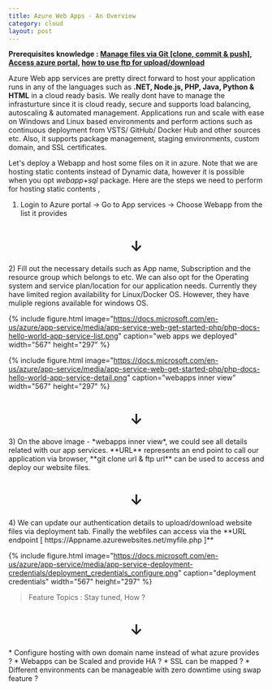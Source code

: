 ```yaml
---
title: Azure Web Apps - An Overview
category: cloud
layout: post
---
```


**Prerequisites knowledge : [Manage files via Git [clone, commit & push]](https://services.github.com/on-demand/downloads/github-git-cheat-sheet/ ),  [Access azure portal](https://azure.microsoft.com/en-in/services/app-service/), [how to use ftp for upload/download](https://wiki.filezilla-project.org/Using)** 


Azure Web app services are pretty direct forward to host your application runs in any of the languages such as **.NET, Node.js, PHP, Java, Python & HTML** in a cloud ready basis. We really dont have to manage the infrasturture since it is cloud ready, secure and supports load balancing, autoscaling & automated management. Applications run and scale with ease on Windows and Linux based environments and perform actions such as continuous deployment from VSTS/ GitHub/ Docker Hub and other sources etc. Also, it supports package management, staging environments, custom domain, and SSL certificates.

Let's deploy a Webapp and host some files on it in azure. Note that we are hosting static contents instead of Dynamic data, however it is possible when you opt *webapp+sql* package. Here are the steps we need to perform for hosting static contents ,

1) Login to Azure portal -> Go to App services -> Choose Webapp from the list it provides
<center><h1>&darr;</h1></center>
2) Fill out the necessary details such as App name, Subscription and the resource group which belongs to etc. We can also opt for the Operating system and service plan/location for our application needs. Currently they have limited region availability for Linux/Docker OS. However, they have muliple regions available for windows OS.

   {% include figure.html image="https://docs.microsoft.com/en-us/azure/app-service/media/app-service-web-get-started-php/php-docs-hello-world-app-service-list.png" caption="web apps we deployed" width="567" height="297" %}


   {% include figure.html image="https://docs.microsoft.com/en-us/azure/app-service/media/app-service-web-get-started-php/php-docs-hello-world-app-service-detail.png" caption="webapps inner view" width="567" height="297" %}  
<center><h1>&darr;</h1></center>
3) On the above image - *webapps inner view*, we could see all details related with our app services. **URL** represents an end point to call our application via browser, **git clone url & ftp url** can be used to access and deploy our website files.
<center><h1>&darr;</h1></center>
4) We can update our authentication details to upload/download website files via deployment tab. Finally the webfiles can access via the **URL endpoint [ https://Appname.azurewebsites.net/myfile.php ]**

{% include figure.html image="https://docs.microsoft.com/en-us/azure/app-service/media/app-service-deployment-credentials/deployment_credentials_configure.png" caption="deployment credentials" width="567" height="297" %}

 
> Feature Topics : Stay tuned, How ?
<center><h1>&darr;</h1></center>
* Configure hosting with own domain name instead of what azure provides ?
* Webapps can be Scaled and provide HA ?
* SSL can be mapped ?
* Different environments can be manageable with zero downtime using swap feature ?

